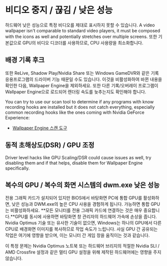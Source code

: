 # 비디오 중지 / 끊김 / 낮은 성능

하드웨어 낮은 성능으로 특정 비디오를 제대로 표시하지 못할 수 있습니다. A video wallpaper isn't comparable to standard video players, it must be composed with the icons as well and potentially stretches over multiple screens. 또한 기본값으로 GPU의 비디오 디코더를 사용하므로, CPU 사용량을 최소화합니다.

## 배경 기록 후크
또한 ReLive, Shadow Play/Nvidia Share 또는 Windows GameDVR와 같은 기록 응용프로그램의 드라이버 기능 때문일 수도 있습니다. 이것을 비활성화하여 바뀐 내용을 확인한 다음, Wallpaper Engine을 제외하세요. 또한 다른 기록/오버레이 프로그램이 Wallpaper Engine으로 로드되어 렌더링 속도를 늦추는지도 확인해야 합니다.

You can try to use our scan tool to determine if any programs with know recording hooks are installed but it does not catch everything, especially common recording hooks like the ones coming with Nvidia GeForce Experience:

* [Wallpaper Engine 스캔 도구](/debug/scantool.html)

## 동적 초해상도(DSR) / GPU 조정
Driver level hacks like GPU Scaling/DSR could cause issues as well, try disabling them and if that helps, disable them for Wallpaper Engine specifically.

## 복수의 GPU / 복수의 화면 시스템의 dwm.exe 낮은 성능
전용 그래픽 카드가 설치되어 있지만 BIOS에서 바탕화면 PC에 통합 GPU를 활성화하면, 낮은 성능과 DWM.exe의 높은 CPU 사용을 경험하게 됩니다. 가능하면 통합 GPU는 비활성화하세요. **모든 모니터를 전용 그래픽 카드에 연결하는 것은 매우 중요합니다.**GPU를 동시에 사용하면 바탕화면 창 관리자의 하드웨어 가속에 손상을 줍니다. Nvidia Optimus 기술 또는 유사한 기술이 없으면, Windows는 하나의 GPU에서 다른 CPU로 배경화면 이미지를 복사하므로 작업 속도가 느립니다. 사실 GPU 간 공유되는 작업은 여기에 영향을 받으며, 이는 모니터 간 게임 창을 움직이는 것과 같습니다.

이 특정 문제는 Nvidia Optimus 노트북 또는 하드웨어 브리지의 적절한 Nvidia SLI / AMD Crossfire 설정과 같은 멀티 GPU 설정을 위해 제작된 하드웨어에는 영향을 주지 않습니다.